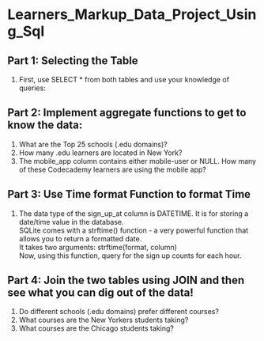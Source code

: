 # Learners_Markup_Data_Project_Using_Sql

## Part 1: Selecting the Table
 
 1. First, use SELECT * from both tables and use your knowledge of queries:

## Part 2: Implement aggregate functions to get to know the data:

1. What are the Top 25 schools (.edu domains)?
2. How many .edu learners are located in New York?
3. The mobile_app column contains either mobile-user or NULL. How many of these Codecademy learners are using the mobile app?

## Part 3: Use Time format Function to format Time

1. The data type of the sign_up_at column is DATETIME. It is for storing a date/time value in the database.<br>
SQLite comes with a strftime() function - a very powerful function that allows you to return a formatted date.<br>
It takes two arguments: strftime(format, column)<br>
Now, using this function, query for the sign up counts for each hour.<br>


## Part 4: Join the two tables using JOIN and then see what you can dig out of the data!

1. Do different schools (.edu domains) prefer different courses?
2. What courses are the New Yorkers students taking?
3. What courses are the Chicago students taking?
 
